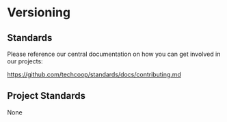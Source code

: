 # Versioning

## Standards
Please reference our central documentation on how you can get involved in our projects:

https://github.com/techcoop/standards/docs/contributing.md

## Project Standards
None
